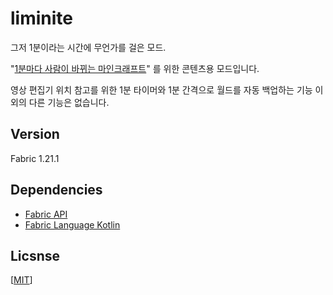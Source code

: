 # liminite

그저 1분이라는 시간에 무언가를 걸은 모드.

"[1분마다 사람이 바뀌는 마인크래프트](https://www.youtube.com/watch?v=zm5MryuYN_M)" 를 위한 콘텐츠용 모드입니다.

영상 편집기 위치 참고를 위한 1분 타이머와 1분 간격으로 월드를 자동 백업하는 기능 이외의 다른 기능은 없습니다.

## Version

Fabric 1.21.1

## Dependencies

- [Fabric API](https://modrinth.com/mod/fabric-api)
- [Fabric Language Kotlin](https://modrinth.com/mod/fabric-language-kotlin)

## Licsnse

[[MIT](LICENSE)]
